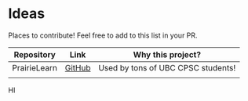 # Ideas

Places to contribute! Feel free to add to this list in your PR.

| Repository   | Link                                                   | Why this project?                  |
|--------------|--------------------------------------------------------|------------------------------------|
| PrairieLearn | [GitHub](https://github.com/PrairieLearn/PrairieLearn) | Used by tons of UBC CPSC students! |
|              |                                                        |                                    |


HI